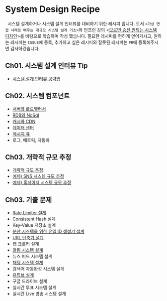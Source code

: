 # System Design Recipe

&nbsp; 시스템 설계하거나 시스템 설계 인터뷰를 대비하기 위한 레시피 입니다. 도서 `<가상 면접 사례로 배우는 대규모 시스템 설계 기초>`와 인프런 강의 <[모르면 승진 안되는 시스템 디자인](https://www.inflearn.com/course/%EB%AA%A8%EB%A5%B4%EB%A9%B4-%EC%8A%B9%EC%A7%84%EC%95%88%EB%90%98%EB%8A%94-%EC%8B%9C%EC%8A%A4%ED%85%9C-%EB%94%94%EC%9E%90%EC%9D%B8)>를 바탕으로 학습하며 작성 했습니다. 필요한 레시피를 편하게 얻어가시고, 원하는 레시피는 `ISSUE`에 등록, 추가하고 싶은 레시피와 잘못된 레시피는 `PR`에 등록해주시면 감사하겠습니다.

## Ch01. 시스템 설계 인터뷰 Tip

- [시스템 설계 인터뷰 공략법](https://github.com/lcomment/development-recipes/blob/main/System%20Design/시스템_설계_면접_공략법.md)

## Ch02. 시스템 컴포넌트

- [서버와 로드밸런서](https://github.com/lcomment/development-recipes/blob/main/System%20Design/server.md)
- [RDB와 NoSql](https://github.com/lcomment/development-recipes/blob/main/System%20Design/rdb_nosql.md)
- [캐시와 CDN](https://github.com/lcomment/development-recipes/blob/main/System%20Design/캐시와_CDN.md)
- [데이터 센터](https://github.com/lcomment/development-recipes/blob/main/System%20Design/데이터_센터.md)
- [메시지 큐](https://github.com/lcomment/development-recipes/blob/main/System%20Design/메시지_큐.md)
- 로그, 매트릭, 자동화

## Ch03. 개략적 규모 추정

- [개략적 규모 추정](https://github.com/lcomment/development-recipes/blob/main/System%20Design/개략적_규모_추정.md)
- [예제) SNS 시스템 규모 추정](https://github.com/lcomment/development-recipes/blob/main/System%20Design/SNS_시스템_규모_추정.md)
- [예제) 홈페이지 시스템 규모 추정](https://github.com/lcomment/development-recipes/blob/main/System%20Design/홈페이지_시스템_규모_추정.md)

## Ch03. 기출 문제

- [Rate Limiter 설계](https://github.com/lcomment/development-recipes/blob/main/System%20Design/처리율_제한_장치.md)
- Consistent Hash 설계
- Key-Value 저장소 설계
- [분산 시스템을 위한 유일 ID 생성기 설계](https://github.com/lcomment/development-recipes/blob/main/System%20Design/분산_시스템을_위한_유일_ID_생성기.md)
- [URL 단축기 설계](https://github.com/lcomment/development-recipes/blob/main/System%20Design/URL_단축기.md)
- 웹 크롤러 설계
- [알림 시스템 설계](https://github.com/lcomment/development-recipes/blob/main/System%20Design/알림_시스템.md)
- 뉴스 피드 시스템 설계
- [채팅 시스템 설계](https://github.com/lcomment/development-recipes/blob/main/System%20Design/채팅_시스템.md)
- 검색어 자동완성 시스템 설계
- [유튜브 설계](https://github.com/lcomment/development-recipes/blob/main/System%20Design/유튜브_시스템.md)
- 구글 드라이브 설계
- 실시간 투표 시스템 설계
- 실시간 Live 방송 시스템 설계
